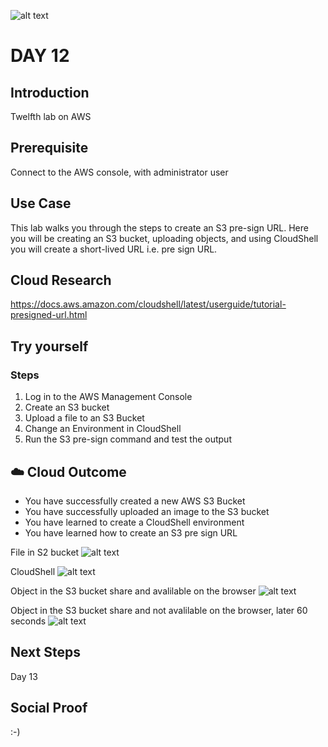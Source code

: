 ![alt text]()

# DAY 12

## Introduction
Twelfth lab on AWS

## Prerequisite
Connect to the AWS console, with administrator user

## Use Case
This lab walks you through the steps to create an S3 pre-sign URL. Here you will be creating an S3 bucket,
uploading objects, and using CloudShell you will create a short-lived URL i.e. pre sign URL.

## Cloud Research
https://docs.aws.amazon.com/cloudshell/latest/userguide/tutorial-presigned-url.html

## Try yourself
### Steps
1. Log in to the AWS Management Console
2. Create an S3 bucket
3. Upload a file to an S3 Bucket
4. Change an Environment in CloudShell
5. Run the S3 pre-sign command and test the output

## ☁️ Cloud Outcome
* You have successfully created a new AWS S3 Bucket
* You have successfully uploaded an image to the S3 bucket
* You have learned to create a CloudShell environment
* You have learned how to create an S3 pre sign URL

File in S2 bucket
![alt text]()

CloudShell
![alt text]()

Object in the S3 bucket share and avalilable on the browser
![alt text]()

Object in the S3 bucket share and not avalilable on the browser, later 60 seconds
![alt text]()

## Next Steps
Day 13

## Social Proof
:-)